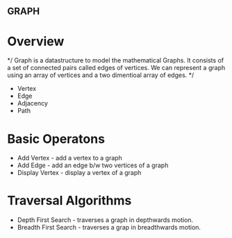 ## GRAPH

# Overview

*/
Graph is a datastructure to model the 
mathematical Graphs. lt consists of a set of 
connected pairs called edges of vertices. We
can represent a graph using an array of vertices and a two dimentioal array of edges.
*/

- Vertex
- Edge
- Adjacency 
- Path 

# Basic Operatons
+ Add Vertex - add a vertex to a graph
+ Add Edge - add an edge b/w two vertices of a graph
+ Display Vertex - display a vertex of a graph

# Traversal Algorithms
+ Depth First Search - traverses a graph in depthwards motion.
+ Breadth First Search - traverses a grap in breadthwards motion.

